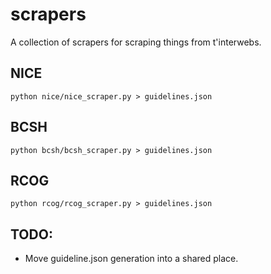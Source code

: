 # scrapers

A collection of scrapers for scraping things from t'interwebs.

## NICE

```
python nice/nice_scraper.py > guidelines.json
```


## BCSH


```
python bcsh/bcsh_scraper.py > guidelines.json
```


## RCOG


```
python rcog/rcog_scraper.py > guidelines.json
```


## TODO:

* Move guideline.json generation into a shared place.